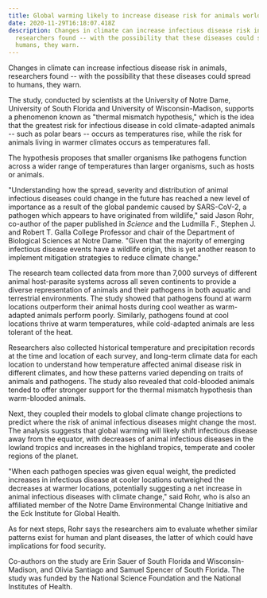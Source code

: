 ```yaml
---
title: Global warming likely to increase disease risk for animals worldwide
date: 2020-11-29T16:18:07.418Z
description: Changes in climate can increase infectious disease risk in animals,
  researchers found -- with the possibility that these diseases could spread to
  humans, they warn.
---
```

<!--StartFragment-->

Changes in climate can increase infectious disease risk in animals, researchers found -- with the possibility that these diseases could spread to humans, they warn.

The study, conducted by scientists at the University of Notre Dame, University of South Florida and University of Wisconsin-Madison, supports a phenomenon known as "thermal mismatch hypothesis," which is the idea that the greatest risk for infectious disease in cold climate-adapted animals -- such as polar bears -- occurs as temperatures rise, while the risk for animals living in warmer climates occurs as temperatures fall.

The hypothesis proposes that smaller organisms like pathogens function across a wider range of temperatures than larger organisms, such as hosts or animals.

"Understanding how the spread, severity and distribution of animal infectious diseases could change in the future has reached a new level of importance as a result of the global pandemic caused by SARS-CoV-2, a pathogen which appears to have originated from wildlife," said Jason Rohr, co-author of the paper published in *Science* and the Ludmilla F., Stephen J. and Robert T. Galla College Professor and chair of the Department of Biological Sciences at Notre Dame. "Given that the majority of emerging infectious disease events have a wildlife origin, this is yet another reason to implement mitigation strategies to reduce climate change."

The research team collected data from more than 7,000 surveys of different animal host-parasite systems across all seven continents to provide a diverse representation of animals and their pathogens in both aquatic and terrestrial environments. The study showed that pathogens found at warm locations outperform their animal hosts during cool weather as warm-adapted animals perform poorly. Similarly, pathogens found at cool locations thrive at warm temperatures, while cold-adapted animals are less tolerant of the heat.

Researchers also collected historical temperature and precipitation records at the time and location of each survey, and long-term climate data for each location to understand how temperature affected animal disease risk in different climates, and how these patterns varied depending on traits of animals and pathogens. The study also revealed that cold-blooded animals tended to offer stronger support for the thermal mismatch hypothesis than warm-blooded animals.

Next, they coupled their models to global climate change projections to predict where the risk of animal infectious diseases might change the most. The analysis suggests that global warming will likely shift infectious disease away from the equator, with decreases of animal infectious diseases in the lowland tropics and increases in the highland tropics, temperate and cooler regions of the planet.

"When each pathogen species was given equal weight, the predicted increases in infectious disease at cooler locations outweighed the decreases at warmer locations, potentially suggesting a net increase in animal infectious diseases with climate change," said Rohr, who is also an affiliated member of the Notre Dame Environmental Change Initiative and the Eck Institute for Global Health.

As for next steps, Rohr says the researchers aim to evaluate whether similar patterns exist for human and plant diseases, the latter of which could have implications for food security.

Co-authors on the study are Erin Sauer of South Florida and Wisconsin-Madison, and Olivia Santiago and Samuel Spencer of South Florida. The study was funded by the National Science Foundation and the National Institutes of Health.

<!--EndFragment-->